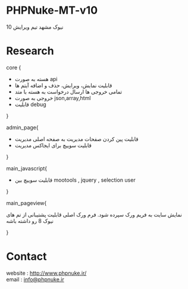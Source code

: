 # PHPNuke-MT-v10
نیوک مشهد تیم ویرایش 10

# Research
core {
<ul>
<li>هسته به صورت api</li>
<li>قابلیت نمایش، ویرایش، حذف و اضافه آیتم ها</li>
<li>تمامی خروجی ها ارسال درخواست به هسته با متد</li>
<li>خروجی به صورت json,array,html</li>
<li>قابلیت debug</li>
</ul>
}

admin_page{
<ul>
<li>قابلیت پین کردن صفحات مدیریت به صفحه اصلی مدیریت</li>
<li>قابلیت سوییچ برای ایجاکس مدیریت</li>
</ul>
}

main_javascript{
<ul>
<li>قابلیت سوییچ بین mootools , jquery , selection user</li>
</ul>
}

main_pageview{
<p>نمایش سایت به فریم ورک سپرده شود. فرم ورک اصلی قابلیت پشتیبانی از تم های نیوک 8 رو داشته باشه</p>
}

# Contact
website : http://www.phpnuke.ir/<br>
email : info@phpnuke.ir
